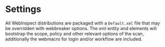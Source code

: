 # Settings
All WebInspect distributions are packaged with a `Default.xml` file that may be overridden with webbreaker options.  The xml entity and elements will bootstrap the scope, policy and other relevant options of the scan, additionally the webmacro for login and/or workflow are included.
